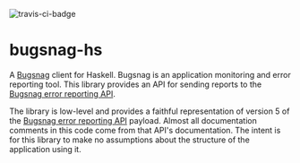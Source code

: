 ![travis-ci-badge](https://api.travis-ci.org/jwoudenberg/bugsnag-hs.svg?branch=trunk)

# bugsnag-hs

A [Bugsnag][] client for Haskell. Bugsnag is an application monitoring and error reporting tool. This library provides an API for sending reports to the [Bugsnag error reporting API][].

The library is low-level and provides a faithful representation of version 5 of the [Bugsnag error reporting API][] payload. Almost all documentation comments in this code come from that API's documentation. The intent is for this library to make no assumptions about the structure of the application using it.

[bugsnag]: https://www.bugsnag.com/
[bugsnag error reporting api]: https://bugsnagerrorreportingapi.docs.apiary.io/#reference
